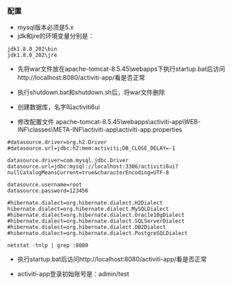 
### 配置
- mysql版本必须是5.x
- jdk和jre的环境变量分别是：
```
jdk1.8.0_202\bin
jdk1.8.0_202\jre
```
- 先将war文件放在apache-tomcat-8.5.45\webapps下执行startup.bat后访问http://localhost:8080/activiti-app/看是否正常

- 执行shutdown.bat和shutdown.sh后，将war文件删除

- 创建数据库，名字叫activiti6ui

- 修改配置文件 apache-tomcat-8.5.45\webapps\activiti-app\WEB-INF\classes\META-INF\activiti-app\activiti-app.properties
```
#datasource.driver=org.h2.Driver
#datasource.url=jdbc:h2:mem:activiti;DB_CLOSE_DELAY=-1

datasource.driver=com.mysql.jdbc.Driver
datasource.url=jdbc:mysql://localhost:3306/activiti6ui?nullCatalogMeansCurrent=true&characterEncoding=UTF-8

datasource.username=root
datasource.password=123456

#hibernate.dialect=org.hibernate.dialect.H2Dialect
hibernate.dialect=org.hibernate.dialect.MySQLDialect
#hibernate.dialect=org.hibernate.dialect.Oracle10gDialect
#hibernate.dialect=org.hibernate.dialect.SQLServerDialect
#hibernate.dialect=org.hibernate.dialect.DB2Dialect
#hibernate.dialect=org.hibernate.dialect.PostgreSQLDialect
```
```
netstat -tnlp | grep :8080
```

- 执行startup.bat后访问http://localhost:8080/activiti-app/看是否正常

- activiti-app登录初始账号是：admin/test